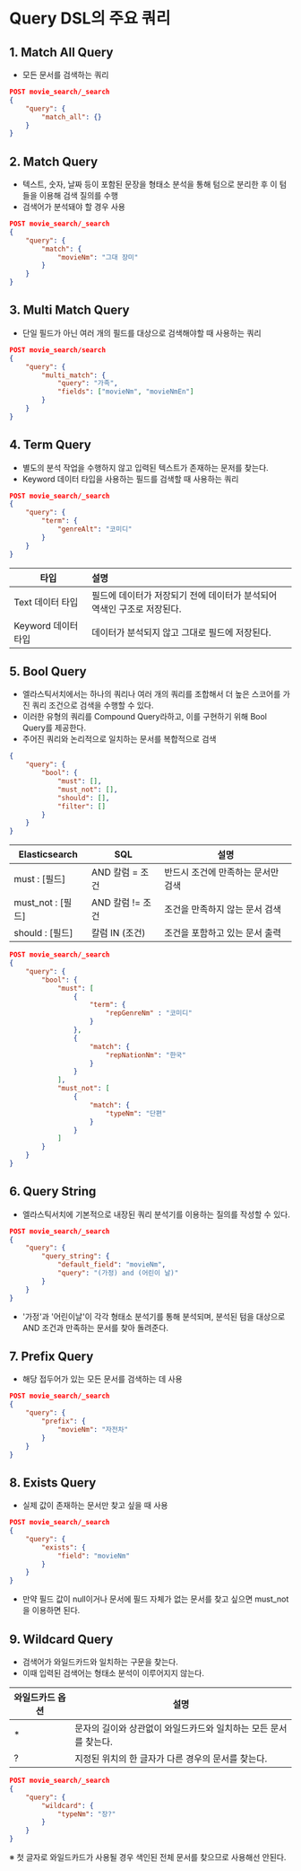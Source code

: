# Query DSL의 주요 쿼리

## 1. Match All Query
- 모든 문서를 검색하는 쿼리
```json
POST movie_search/_search
{
    "query": {
        "match_all": {}
    }
}
```
## 2. Match Query
- 텍스트, 숫자, 날짜 등이 포함된 문장을 형태소 분석을 통해 텀으로 분리한 후 이 텀들을 이용해 검색 질의를 수행
- 검색어가 분석돼야 할 경우 사용
```json
POST movie_search/_search
{
    "query": {
        "match": {
            "movieNm": "그대 장미"
        }
    }
}
```
## 3. Multi Match Query
- 단일 필드가 아닌 여러 개의 필드를 대상으로 검색해야할 때 사용하는 쿼리
```json
POST movie_search/search
{
    "query": {
        "multi_match": {
            "query": "가족",
            "fields": ["movieNm", "movieNmEn"]
        }
    }
}
```
## 4. Term Query
- 별도의 분석 작업을 수행하지 않고 입력된 텍스트가 존재하는 문저를 찾는다.
- Keyword 데이터 타입을 사용하는 필드를 검색할 때 사용하는 쿼리
```json
POST movie_search/_search
{
    "query": {
        "term": {
            "genreAlt": "코미디"
        }
    }
} 
```
| 타입 | 설명 |
|---|:---|
| Text 데이터 타입 | 필드에 데이터가 저장되기 전에 데이터가 분석되어 역색인 구조로 저장된다.
| Keyword 데이터 타입 | 데이터가 분석되지 않고 그대로 필드에 저장된다.
## 5. Bool Query
- 엘라스틱서치에서는 하나의 쿼리나 여러 개의 쿼리를 조합해서 더 높은 스코어를 가진 쿼리 조건으로 검색을 수행할 수 있다.
- 이러한 유형의 쿼리를 Compound Query라하고, 이를 구현하기 위해 Bool Query를 제공한다.
- 주어진 쿼리와 논리적으로 일치하는 문서를 복합적으로 검색
```json
{
    "query": {
        "bool": {
            "must": [],
            "must_not": [],
            "should": [],
            "filter": []
        }
    }
}
```
| Elasticsearch | SQL | 설명
|---|---|---
|must : [필드] | AND 칼럼 = 조건 | 반드시 조건에 만족하는 문서만 검색
|must_not : [필드] | AND 칼럼 != 조건 | 조건을 만족하지 않는 문서 검색
|should : [필드] | 칼럼 IN (조건) | 조건을 포함하고 있는 문서 출력
```json
POST movie_search/_search
{
    "query": {
        "bool": {
            "must": [
                {
                    "term": {
                        "repGenreNm" : "코미디"
                    }
                },
                {
                    "match": {
                        "repNationNm": "한국"
                    }
                }
            ],
            "must_not": [
                {
                    "match": {
                        "typeNm": "단편"
                    }
                }
            ]
        }
    }
}
```
## 6. Query String
- 엘라스틱서치에 기본적으로 내장된 쿼리 분석기를 이용하는 질의를 작성할 수 있다.
```json
POST movie_search/_search
{
    "query": {
        "query_string": {
            "default_field": "movieNm",
            "query": "(가정) and (어린이 날)"
        }
    }
}
```
- '가정'과 '어린이날'이 각각 형태소 분석기를 통해 분석되며, 분석된 텀을 대상으로 AND 조건과 만족하는 문서를 찾아 돌려준다.
## 7. Prefix Query
- 해당 접두어가 있는 모든 문서를 검색하는 데 사용
```json
POST movie_search/_search
{
    "query": {
        "prefix": {
            "movieNm": "자전차"
        }
    }
}
```
## 8. Exists Query
- 실제 값이 존재하는 문서만 찾고 싶을 때 사용
```json
POST movie_search/_search
{
    "query": {
        "exists": {
            "field": "movieNm"
        }
    }
}
```
- 만약 필드 값이 null이거나 문서에 필드 자체가 없는 문서를 찾고 싶으면 must_not을 이용하면 된다.
## 9. Wildcard Query
- 검색어가 와일드카드와 일치하는 구문을 찾는다.
- 이때 입력된 검색어는 형태소 분석이 이루어지지 않는다.

| 와일드카드 옵션 | 설명
|---|---|
| * | 문자의 길이와 상관없이 와일드카드와 일치하는 모든 문서를 찾는다.
| ? | 지정된 위치의 한 글자가 다른 경우의 문서를 찾는다.

```json
POST movie_search/_search
{
    "query": {
        "wildcard": {
            "typeNm": "장?"
        }
    }
}
```
※ 첫 글자로 와일드카드가 사용될 경우 색인된 전체 문서를 찾으므로 사용해선 안된다.
